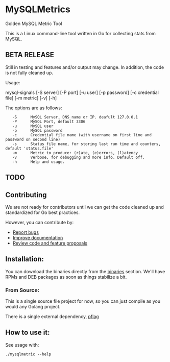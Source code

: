# MySQLMetrics
Golden MySQL Metric Tool

This is a Linux command-line tool written in Go for collecting stats from MySQL.

## BETA RELEASE 
Still in testing and features and/or output may change.
In addition, the code is not fully cleaned up.

Usage:

mysql-signals [-S server] [-P port] [-u user] [-p password] [-c credential file] [-m metric] [-v] [-h]

  The options are as follows:

       -S      MySQL Server, DNS name or IP. deafult 127.0.0.1
       -P      MySQL Port, default 3306
       -u      MySQL user
       -p      MySQL password
       -c      Credential file name (with username on first line and password on second line)
       -s      Status file name, for storing last run time and counters, default 'status.file'
       -m      Metric to produce: (r)ate, (e)errors, (l)atency
       -v      Verbose, for debugging and more info. Default off.
       -h      Help and usage.

## TODO

## Contributing
We are not ready for contributors until we can get the code cleaned up and standardized for Go best practices.

However, you can contribute by:
- [Report bugs](https://github.com/opsstack/runqstat/issues/new)
- [Improve documentation](https://github.com/opsstack/runqstat/issues?q=is%3Aopen+label%3Adocumentation)
- [Review code and feature proposals](https://github.com/opsstack/runqstat/pulls)

## Installation:

You can download the binaries directly from the [binaries](https://github.com/opsstack/runqstat/binaries) section.  We'll have RPMs and DEB packages as soon as things stabilize a bit.

### From Source:

This is a single source file project for now, so you can just compile as you would any Golang project.

There is a single external dependency, [pflag](https://github.com/ogier/pflag)

## How to use it:

See usage with:

```
./mysqlmetric --help
```
